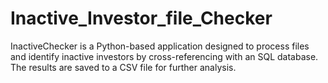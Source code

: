 # Inactive_Investor_file_Checker
InactiveChecker is a Python-based application designed to process files and identify inactive investors by cross-referencing with an SQL database. The results are saved to a CSV file for further analysis.
